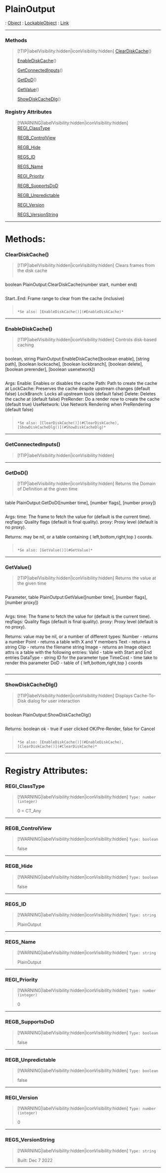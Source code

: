 # PlainOutput
 : [Object](Object.md) : [LockableObject](LockableObject.md) : [Link](Link.md)
___
### Methods  
> [!TIP|labelVisibility:hidden|iconVisibility:hidden]
> [ClearDiskCache](#ClearDiskCache)()
>
> [EnableDiskCache](#EnableDiskCache)()
>
> [GetConnectedInputs](#GetConnectedInputs)()
>
> [GetDoD](#GetDoD)()
>
> [GetValue](#GetValue)()
>
> [ShowDiskCacheDlg](#ShowDiskCacheDlg)()
>
### Registry Attributes
> [!WARNING|labelVisibility:hidden|iconVisibility:hidden]
> [REGI_ClassType](#REGI_ClassType)
>
> [REGB_ControlView](#REGB_ControlView)
>
> [REGB_Hide](#REGB_Hide)
>
> [REGS_ID](#REGS_ID)
>
> [REGS_Name](#REGS_Name)
>
> [REGI_Priority](#REGI_Priority)
>
> [REGB_SupportsDoD](#REGB_SupportsDoD)
>
> [REGB_Unpredictable](#REGB_Unpredictable)
>
> [REGI_Version](#REGI_Version)
>
> [REGS_VersionString](#REGS_VersionString)
>
___

# Methods: <!-- {docsify-ignore} -->

### ClearDiskCache()
> [!TIP|labelVisibility:hidden|iconVisibility:hidden]
> Clears frames from the disk cache
>
> ```php
boolean PlainOutput:ClearDiskCache(number start, number end)
> ```
>
> ```
Start..End: Frame range to clear from the cache (inclusive)
> ```
>
> *Se also: [EnableDiskCache()](#EnableDiskCache)*
___

### EnableDiskCache()
> [!TIP|labelVisibility:hidden|iconVisibility:hidden]
> Controls disk-based caching
>
> ```php
boolean, string PlainOutput:EnableDiskCache([boolean enable], [string path], [boolean lockcache], [boolean lockbranch], [boolean delete], [boolean prerender], [boolean usenetwork])
> ```
>
> ```
Args:
  Enable:     Enables or disables the cache
  Path:       Path to create the cache at
  LockCache:  Preserves the cache despite upstream changes (default false)
  LockBranch: Locks all upstream tools (default false)
  Delete:     Deletes the cache at <Path> (default false)
  PreRender:  Do a render now to create the cache (default true)
  UseNetwork: Use Network Rendering when PreRendering (default false)
> ```
>
> *Se also: [ClearDiskCache()](#ClearDiskCache), [ShowDiskCacheDlg()](#ShowDiskCacheDlg)*
___

### GetConnectedInputs()
> [!TIP|labelVisibility:hidden|iconVisibility:hidden]
___

### GetDoD()
> [!TIP|labelVisibility:hidden|iconVisibility:hidden]
> Returns the Domain of Definition at the given time
>
> ```php
table PlainOutput:GetDoD([number time], [number flags], [number proxy])
> ```
>
> ```
Args:
  time:     The frame to fetch the value for (default is the current time).
  reqflags: Quality flags (default is final quality).
  proxy:    Proxy level (default is no proxy).

Returns:
  may be nil, or a table containing { left,bottom,right,top } coords.
> ```
>
> *Se also: [GetValue()](#GetValue)*
___

### GetValue()
> [!TIP|labelVisibility:hidden|iconVisibility:hidden]
> Returns the value at the given time
>
> ```php
Parameter, table PlainOutput:GetValue([number time], [number flags], [number proxy])
> ```
>
> ```
Args:
  time:     The frame to fetch the value for (default is the current time).
  reqflags: Quality flags (default is final quality).
  proxy:    Proxy level (default is no proxy).

Returns:
  value may be nil, or a number of different types:
     Number - returns a number
     Point  - returns a table with X and Y members
     Text   - returns a string
     Clip   - returns the filename string
     Image  - returns an Image object
 attrs is a table with the following entries:
     Valid    - table with Start and End entries
     DataType - string ID for the parameter type
     TimeCost - time take to render this parameter
     DoD      - table of { left,bottom,right,top } coords
> ```
>
___

### ShowDiskCacheDlg()
> [!TIP|labelVisibility:hidden|iconVisibility:hidden]
> Displays Cache-To-Disk dialog for user interaction
>
> ```php
boolean PlainOutput:ShowDiskCacheDlg()
> ```
>
> ```
Returns: boolean ok - true if user clicked OK/Pre-Render, false for Cancel
> ```
>
> *Se also: [EnableDiskCache()](#EnableDiskCache), [ClearDiskCache()](#ClearDiskCache)*
___


# Registry Attributes: <!-- {docsify-ignore} -->

### REGI_ClassType
> [!WARNING|labelVisibility:hidden|iconVisibility:hidden]
> `Type: number (integer)`
>
> 0 = CT_Any
>
___

### REGB_ControlView
> [!WARNING|labelVisibility:hidden|iconVisibility:hidden]
> `Type: boolean`
>
> false
>
___

### REGB_Hide
> [!WARNING|labelVisibility:hidden|iconVisibility:hidden]
> `Type: boolean`
>
> false
>
___

### REGS_ID
> [!WARNING|labelVisibility:hidden|iconVisibility:hidden]
> `Type: string`
>
> PlainOutput
>
___

### REGS_Name
> [!WARNING|labelVisibility:hidden|iconVisibility:hidden]
> `Type: string`
>
> PlainOutput
>
___

### REGI_Priority
> [!WARNING|labelVisibility:hidden|iconVisibility:hidden]
> `Type: number (integer)`
>
> 0
>
___

### REGB_SupportsDoD
> [!WARNING|labelVisibility:hidden|iconVisibility:hidden]
> `Type: boolean`
>
> false
>
___

### REGB_Unpredictable
> [!WARNING|labelVisibility:hidden|iconVisibility:hidden]
> `Type: boolean`
>
> false
>
___

### REGI_Version
> [!WARNING|labelVisibility:hidden|iconVisibility:hidden]
> `Type: number (integer)`
>
> 0
>
___

### REGS_VersionString
> [!WARNING|labelVisibility:hidden|iconVisibility:hidden]
> `Type: string`
>
> Built: Dec  7 2022
>
___

